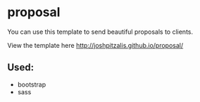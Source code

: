 # proposal
You can use this template to send beautiful proposals to clients.

View the template here http://joshpitzalis.github.io/proposal/

## Used:
+ bootstrap
+ sass
